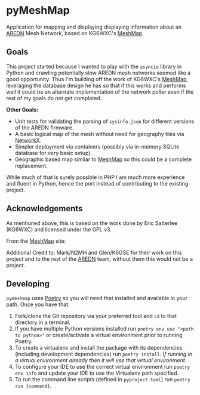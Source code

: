 pyMeshMap
=========

Application for mapping and displaying displaying information about an
[AREDN](https://arednmesh.org/) Mesh Network, based on KG6WXC's
[MeshMap](https://gitlab.kg6wxc.net/mesh/meshmap).

Goals
-----

This project started because I wanted to play with the `asyncio` library in
Python and crawling potentially slow AREDN mesh networks seemed like a good
opportunity.  Thus I'm building off the work of KG6WXC's
[MeshMap](https://gitlab.kg6wxc.net/mesh/meshmap), leveraging the database
design he has so that if this works and performs well it could be an alternate
implementation of the network poller even if the rest of my goals do not get
completed.

**Other Goals:**

* Unit tests for validating the parsing of `sysinfo.json` for different versions
of the AREDN firmware.
* A basic logical map of the mesh without need for geography tiles via
[NetworkX](https://networkx.github.io/documentation/stable/index.html).
* Simpler deployment via containers (possibly via in-memory SQLite database for
very basic setup).
* Geographic based map similar to
[MeshMap](https://gitlab.kg6wxc.net/mesh/meshmap) so this could be a complete
replacement.

While much of that is surely possible in PHP I am much more experience and
fluent in Python, hence the port instead of contributing to the existing
project.


Acknowledgements
----------------

As mentioned above, this is based on the work done by Eric Satterlee (KG6WXC)
and licensed under the GPL v3.

From the [MeshMap](https://gitlab.kg6wxc.net/mesh/meshmap) site:

Additional Credit to: Mark/N2MH and Glen/K6GSE for their work on this project
and to the rest of the [AREDN](https://arednmesh.org/) team, without them this
would not be a project.


Developing
----------

`pymeshmap` uses [Poetry](https://python-poetry.org/) so you will
need that installed and available in your path.  Once you have that:

1. Fork/clone the Git repository via your preferred tool and `cd` to that
directory in a terminal.
2. If you have multiple Python versions installed run `poetry env use "<path to
python>"`
or create/activate a virtual environment prior to running Poetry.
3. To create a virtualenv and install the package with its dependencies
(including development dependencies) run `poetry install`.  *If running in a
virtual environment already then it will use that virtual environment.*
4. To configure your IDE to use the correct virtual environment run `poetry env
info` and update your IDE to use the Virtualenv path specified.
5. To run the command line scripts (defined in `pyproject.toml`) run `poetry run
{command}`.
